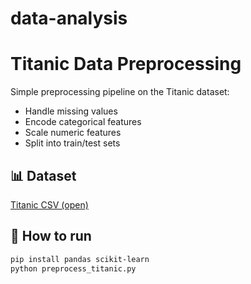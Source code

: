 # data-analysis
# Titanic Data Preprocessing

Simple preprocessing pipeline on the Titanic dataset:
- Handle missing values
- Encode categorical features
- Scale numeric features
- Split into train/test sets

## 📊 Dataset
[Titanic CSV (open)](https://raw.githubusercontent.com/datasciencedojo/datasets/master/titanic.csv)

## 🚀 How to run
```bash
pip install pandas scikit-learn
python preprocess_titanic.py
